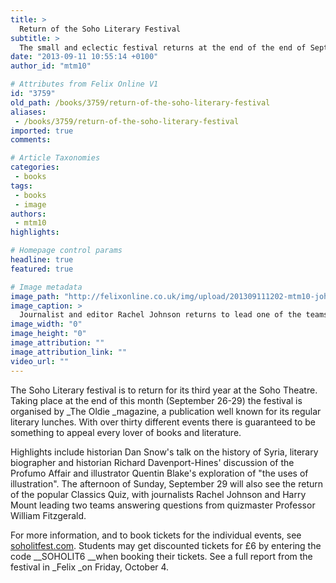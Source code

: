 ```yaml
---
title: >
  Return of the Soho Literary Festival
subtitle: >
  The small and eclectic festival returns at the end of the end of September.
date: "2013-09-11 10:55:14 +0100"
author_id: "mtm10"

# Attributes from Felix Online V1
id: "3759"
old_path: /books/3759/return-of-the-soho-literary-festival
aliases:
 - /books/3759/return-of-the-soho-literary-festival
imported: true
comments:

# Article Taxonomies
categories:
 - books
tags:
 - books
 - image
authors:
 - mtm10
highlights:

# Homepage control params
headline: true
featured: true

# Image metadata
image_path: "http://felixonline.co.uk/img/upload/201309111202-mtm10-johnson2.jpg"
image_caption: >
  Journalist and editor Rachel Johnson returns to lead one of the teams in the Classics Quiz
image_width: "0"
image_height: "0"
image_attribution: ""
image_attribution_link: ""
video_url: ""
---
```


The Soho Literary festival is to return for its third year at the Soho Theatre. Taking place at the end of this month (September 26-29) the festival is organised by _The Oldie _magazine, a publication well known for its regular literary lunches. With over thirty different events there is guaranteed to be something to appeal every lover of books and literature.

Highlights include historian Dan Snow's talk on the history of Syria, literary biographer and historian Richard Davenport-Hines' discussion of the Profumo Affair and illustrator Quentin Blake's exploration of "the uses of illustration". The afternoon of Sunday, September 29 will also see the return of the popular Classics Quiz, with journalists Rachel Johnson and Harry Mount leading two teams answering questions from quizmaster Professor William Fitzgerald.

For more information, and to book tickets for the individual events, see [soholitfest.com](http://www.soholitfest.com). Students may get discounted tickets for £6 by entering the code __SOHOLIT6 __when booking their tickets. See a full report from the festival in _Felix _on Friday, October 4.
